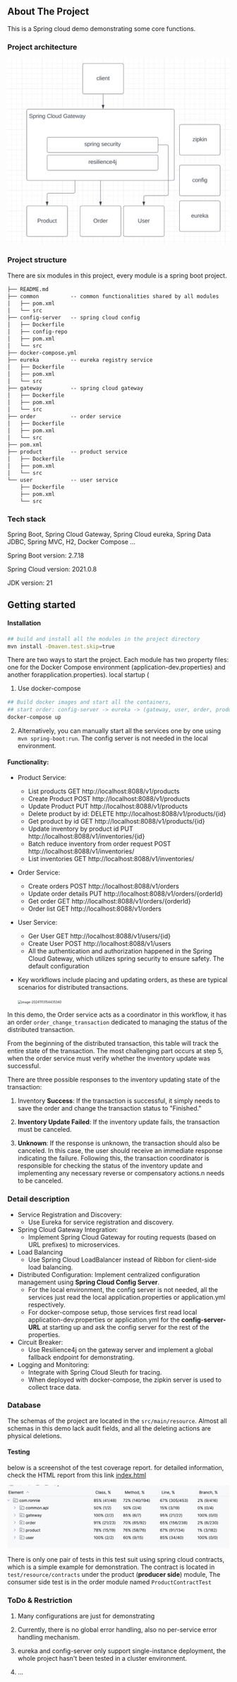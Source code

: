 ## About The Project

This is a Spring cloud demo demonstrating some core functions.

### Project architecture

<img src="./README_img/image-20241113140631680.png" alt="image-20241113140631680" style="zoom:50%;" />

### Project structure

There are six modules in this project, every module is a spring boot project.

``````
├── README.md
├── common          -- common functionalities shared by all modules
│   ├── pom.xml
│   └── src
├── config-server   -- spring cloud config
│   ├── Dockerfile  
│   ├── config-repo 
│   ├── pom.xml
│   └── src
├── docker-compose.yml
├── eureka          -- eureka registry service
│   ├── Dockerfile
│   ├── pom.xml
│   └── src
├── gateway         -- spring cloud gateway
│   ├── Dockerfile
│   ├── pom.xml
│   └── src
├── order           -- order service
│   ├── Dockerfile
│   ├── pom.xml
│   └── src
├── pom.xml
├── product         -- product service
│   ├── Dockerfile
│   ├── pom.xml
│   └── src
└── user            -- user service
    ├── Dockerfile
    ├── pom.xml
    └── src
``````

### Tech stack

Spring Boot, Spring Cloud Gateway, Spring Cloud eureka, Spring Data JDBC, Spring MVC, H2, Docker Compose ...

Spring Boot version: 2.7.18

Spring Cloud version: 2021.0.8

JDK version: 21

## Getting started

#### Installation

``````bash
## build and install all the modules in the project directory
mvn install -Dmaven.test.skip=true
``````

There are two ways to start the project. Each module has two property files: one for the Docker Compose environment (application-dev.properties) and another forapplication.properties). local startup (

1. Use docker-compose

``````bash
## Build docker images and start all the containers, 
## start order: config-server -> eureka -> (gateway, user, order, product)
docker-compose up
``````

2. Alternatively, you can manually start all the services one by one using `mvn spring-boot:run`. The config server is not needed in the local environment.

#### Functionality:

- Product Service:

  - List products GET  http://localhost:8088/v1/products
  - Create Product POST http://localhost:8088/v1/products
  - Update Product PUT http://localhost:8088/v1/products
  - Delete product by id:  DELETE http://localhost:8088/v1/products/{id}
  - Get product by id GET http://localhost:8088/v1/products/{id}
  - Update inventory by product id PUT http://localhost:8088/v1/inventories/{id}
  - Batch reduce inventory from order request POST http://localhost:8088/v1/inventories/
  - List inventories GET http://localhost:8088/v1/inventories/

- Order Service:

  - Create orders POST http://localhost:8088/v1/orders
  - Update order details PUT http://localhost:8088/v1/orders/{orderId}
  -  Get order GET http://localhost:8088/v1/orders/{orderId}
  - Order list GET http://localhost:8088/v1/orders

- User Service:

  - Ger User  GET  http://localhost:8088/v1/users/{id}
  - Create User POST  http://localhost:8088/v1/users
  - All the authentication and authorization happened in the Spring Cloud Gateway, which utilizes spring security to ensure safety. The default configuration 

- Key workflows include placing and updating orders, as these are typical scenarios for distributed transactions.

  <img src="/Users/yiluo/IdeaProjects/springcloud_wiley/README_img/image-20241113154435340.png" alt="image-20241113154435340" style="zoom:50%;" />

In this demo, the Order service acts as a coordinator in this workflow, it has an order `order_change_transaction` dedicated to managing the status of the distributed transaction.

From the beginning of the distributed transaction, this table will track the entire state of the transaction. The most challenging part occurs at step 5, when the order service must verify whether the inventory update was successful.

There are three possible responses to the inventory updating state of the transaction:

1. Inventory **Success**: If the transaction is successful, it simply needs to save the order and change the transaction status to "Finished."

2. **Inventory Update Failed**: If the inventory update fails, the transaction must be canceled.

3. **Unknown**: If the response is unknown, the transaction should also be canceled. In this case, the user should receive an immediate response indicating the failure. Following this, the transaction coordinator is responsible for checking the status of the inventory update and implementing any necessary reverse or compensatory actions.n needs to be canceled. 

### Detail description

- Service Registration and Discovery: 
  - Use Eureka for service registration and discovery.
- Spring Cloud Gateway Integration: 
  - Implement Spring Cloud Gateway for routing requests (based on URL prefixes) to microservices. 
- Load Balancing
  - Use Spring Cloud LoadBalancer instead of Ribbon for client-side load balancing.
- Distributed Configuration: Implement centralized configuration management
  using **Spring Cloud Config Server**.
  - For the local environment, the config server is not needed, all the services just read the local application.properties or application.yml respectively.
  - For docker-compose setup, those services first read local application-dev.properties or application.yml for the **config-server-URL** at starting up and ask the config server for the rest of the properties.
- Circuit Breaker: 
  - Use Resilience4j on the gateway server and implement a global fallback endpoint for demonstrating.
- Logging and Monitoring: 
  - Integrate with Spring Cloud Sleuth for tracing.
  - When deployed with docker-compose, the zipkin server is used to collect trace data.

### Database

The schemas of the project are located in the `src/main/resource`. Almost all schemas in this demo lack audit fields, and all the deleting actions are physical deletions.  

#### Testing

below is a screenshot of the test coverage report. for detailed information, check the HTML report from this link   [index.html](htmlReport/index.html) 

![image-20241113133958766](./README_img/image-20241113133958766.png)

There is only one pair of tests in this test suit using spring cloud contracts, which is a simple example for demonstration. The contract is located in `test/resource/contracts` under the product (**producer side**) module, The consumer side test is in the order module named `ProductContractTest` 

### ToDo & Restriction

1. Many configurations are just for demonstrating 

2. Currently, there is no global error handling, also no per-service error handling mechanism.

3. eureka and config-server only support single-instance deployment, the whole project hasn't been tested in a cluster environment.
4. ...

##### 







